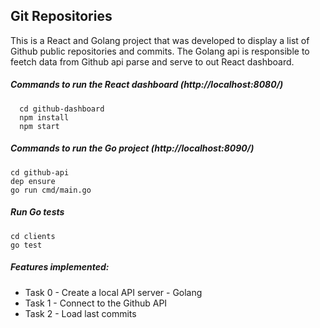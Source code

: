 ## Git Repositories 
This is a React and Golang project that was developed to display a list of Github public repositories and commits. The Golang api is responsible to feetch data from Github api parse and serve to out React dashboard.

##### Commands to run the React dashboard  (http://localhost:8080/)
  ```
    cd github-dashboard
    npm install
    npm start
```
##### Commands to run the Go project (http://localhost:8090/)
  ```
  cd github-api
  dep ensure
  go run cmd/main.go
```

##### Run Go tests
  ```
  cd clients
  go test
```

##### Features implemented:
- Task 0 - Create a local API server - Golang
- Task 1 - Connect to the Github API
- Task 2 - Load last commits

